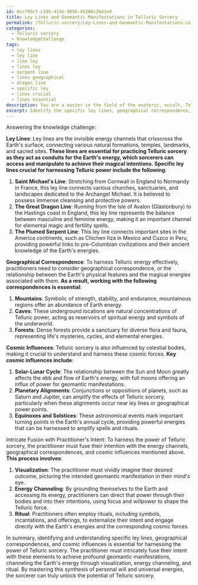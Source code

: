 ```yaml
---
id: 0ccf99cf-c195-433e-9056-45200c2641e9
title: Ley Lines and Geomantic Manifestations in Telluric Sorcery
permalink: /Telluric-sorcery/Ley-Lines-and-Geomantic-Manifestations-in-Telluric-Sorcery/
categories:
  - Telluric sorcery
  - KnowledgeChallenge
tags:
  - ley lines
  - ley line
  - line ley
  - lines ley
  - serpent line
  - lines geographical
  - dragon line
  - specific ley
  - lines crucial
  - lines essential
description: You are a master in the field of the esoteric, occult, Telluric sorcery and Education. You are a writer of tests, challenges, books and deep knowledge on Telluric sorcery for initiates and students to gain deep insights and understanding from. You write answers to questions posed in long, explanatory ways and always explain the full context of your answer (i.e., related concepts, formulas, examples, or history), as well as the step-by-step thinking process you take to answer the challenges. Be rigorous and thorough, and summarize the key themes, ideas, and conclusions at the end.
excerpt: Identify the specific ley lines, geographical correspondence, and cosmic influences crucial for harnessing the power of Telluric sorcery, and explain how their intricate fusion with the practitioner's intent can lead to profound geomantic manifestations.
---
```

Answering the knowledge challenge:

**Ley Lines**: Ley lines are the invisible energy channels that crisscross the Earth's surface, connecting various natural formations, temples, landmarks, and sacred sites. **These lines are essential for practicing Telluric sorcery as they act as conduits for the Earth's energy, which sorcerers can access and manipulate to achieve their magical intentions. Specific ley lines crucial for harnessing Telluric power include the following**:

1. **Saint Michael's Line**: Stretching from Cornwall in England to Normandy in France, this ley line connects various churches, sanctuaries, and landscapes dedicated to the Archangel Michael. It is believed to possess immense cleansing and protective powers.
2. **The Great Dragon Line**: Running from the Isle of Avalon (Glastonbury) to the Hastings coast in England, this ley line represents the balance between masculine and feminine energy, making it an important channel for elemental magic and fertility spells.
3. **The Plumed Serpent Line**: This ley line connects important sites in the America continents, such as Chichen Itza in Mexico and Cuzco in Peru, providing powerful links to pre-Columbian civilizations and their ancient knowledge of the Earth's energies.

**Geographical Correspondence**: To harness Telluric energy effectively, practitioners need to consider geographical correspondence, or the relationship between the Earth's physical features and the magical energies associated with them. **As a result, working with the following correspondences is essential**:

1. **Mountains**: Symbolic of strength, stability, and endurance, mountainous regions offer an abundance of Earth energy.
2. **Caves**: These underground locations are natural concentrations of Telluric power, acting as reservoirs of spiritual energy and symbols of the underworld.
3. **Forests**: Dense forests provide a sanctuary for diverse flora and fauna, representing life's mysteries, cycles, and elemental energies.

**Cosmic Influences**: Telluric sorcery is also influenced by celestial bodies, making it crucial to understand and harness these cosmic forces. **Key cosmic influences include**:

1. **Solar-Lunar Cycle**: The relationship between the Sun and Moon greatly affects the ebb and flow of Earth's energy, with full moons offering an influx of power for geomantic manifestations.
2. **Planetary Alignments**: Conjunctions or oppositions of planets, such as Saturn and Jupiter, can amplify the effects of Telluric sorcery, particularly when these alignments occur near ley lines or geographical power points.
3. **Equinoxes and Solstices**: These astronomical events mark important turning points in the Earth's annual cycle, providing powerful energies that can be harnessed to amplify spells and rituals.

Intricate Fusion with Practitioner's Intent: To harness the power of Telluric sorcery, the practitioner must fuse their intention with the energy channels, geographical correspondences, and cosmic influences mentioned above. **This process involves**:

1. **Visualization**: The practitioner must vividly imagine their desired outcome, picturing the intended geomantic manifestation in their mind's eye.
2. **Energy Channeling**: By grounding themselves to the Earth and accessing its energy, practitioners can direct that power through their bodies and into their intentions, using focus and willpower to shape the Telluric force.
3. **Ritual**: Practitioners often employ rituals, including symbols, incantations, and offerings, to externalize their intent and engage directly with the Earth's energies and the corresponding cosmic forces.

In summary, identifying and understanding specific ley lines, geographical correspondences, and cosmic influences is essential for harnessing the power of Telluric sorcery. The practitioner must intricately fuse their intent with these elements to achieve profound geomantic manifestations, channeling the Earth's energy through visualization, energy channeling, and ritual. By mastering this synthesis of personal will and universal energies, the sorcerer can truly unlock the potential of Telluric sorcery.
